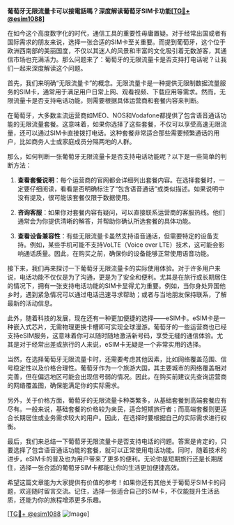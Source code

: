 **葡萄牙无限流量卡可以接電話嗎？深度解读葡萄牙SIM卡功能[[TG💪+ @esim1088](https://t.me/s/esim1088)]**

在如今这个高度数字化的时代，通信工具的重要性毋庸置疑。对于经常出国或者有国际需求的朋友来说，选择一张合适的SIM卡至关重要。而提到葡萄牙，这个位于欧洲西南部的美丽国度，不仅以其迷人的风景和丰富的文化吸引着无数游客，其通信市场也充满活力。那么问题来了：葡萄牙的无限流量卡是否支持打电话呢？让我们一起来深度解读这个问题。

首先，我们来明确“无限流量卡”的概念。无限流量卡是一种提供无限制数据流量服务的SIM卡，通常用于满足用户日常上网、观看视频、下载应用等需求。然而，无限流量卡是否支持电话功能，则需要根据具体运营商和套餐内容来判断。

在葡萄牙，大多数主流运营商如MEO、NOS和Vodafone都提供了包含语音通话功能的无限流量套餐。这意味着，如果你选择了这些套餐，不仅可以享受高速无限流量，还可以通过SIM卡直接拨打电话。这种套餐非常适合那些需要频繁通话的用户，比如商务人士或家庭成员分隔两地的人群。

那么，如何判断一张葡萄牙无限流量卡是否支持电话功能呢？以下是一些简单的判断方法：

1. **查看套餐说明**：每个运营商的官网都会详细列出套餐内容。在选择套餐时，一定要仔细阅读，看看是否明确标注了“包含语音通话”或类似描述。如果说明中没有提及，很可能该套餐仅限于数据使用。

2. **咨询客服**：如果你对套餐内容有疑问，可以直接联系运营商的客服热线。他们通常会为你提供清晰的解答，并帮助你确认所选套餐的具体功能。

3. **查看设备兼容性**：有些无限流量卡虽然支持语音通话，但需要特定的设备支持。例如，某些手机可能不支持VoLTE（Voice over LTE）技术，这可能会影响通话质量。因此，在购买之前，确保你的设备能够正常使用语音功能。

接下来，我们再来探讨一下葡萄牙无限流量卡的实际使用体验。对于许多用户来说，电话功能不仅仅是为了沟通，更是为了安全和便利。尤其是在旅行或长期居住的情况下，拥有一张支持电话功能的SIM卡显得尤为重要。例如，当你身处异国他乡时，遇到紧急情况可以通过电话迅速寻求帮助；或者与当地朋友保持联系，了解最新的活动信息。

此外，随着科技的发展，现在还有一种更加便捷的选择——eSIM卡。eSIM卡是一种嵌入式芯片，无需物理更换卡槽即可实现全球漫游。葡萄牙的一些运营商也已经支持eSIM服务，这意味着你可以随时随地激活新号码，享受无缝的通信体验。尤其是对于经常出差或旅行的人来说，eSIM卡无疑是一个非常实用的选择。

当然，在选择葡萄牙无限流量卡时，还需要考虑其他因素，比如网络覆盖范围、信号稳定性以及价格合理性。葡萄牙作为一个旅游大国，其主要城市的网络覆盖相对完善，但在偏远地区可能会出现信号弱的情况。因此，在购买前建议先查询运营商的网络覆盖图，确保能满足你的实际需求。

另外，关于价格方面，葡萄牙的无限流量卡种类繁多，从基础套餐到高端套餐应有尽有。一般来说，基础套餐的价格较为亲民，适合短期旅行者；而高端套餐则更适合长期居住或业务需求较大的用户。因此，在选择时要根据自己的实际需求进行权衡。

最后，我们来总结一下葡萄牙无限流量卡是否支持电话的问题。答案是肯定的，只要选择了包含语音通话功能的套餐，就可以正常使用电话功能。同时，随着技术的进步，eSIM卡的普及也为用户带来了更多的便利。无论你是短期旅行还是长期居住，选择一张合适的葡萄牙SIM卡都能让你的生活更加便捷高效。

希望这篇文章能为大家提供有价值的参考！如果你还有其他关于葡萄牙SIM卡的问题，欢迎随时留言交流。记住，选择一张适合自己的SIM卡，不仅能提升生活品质，还能为你的旅程增添更多乐趣。

[[TG💪+ @esim1088](https://t.me/s/esim1088) ![Image](https://i.postimg.cc/4NQfJmqS/Snipaste-2025-05-13-00-14-12.png)]